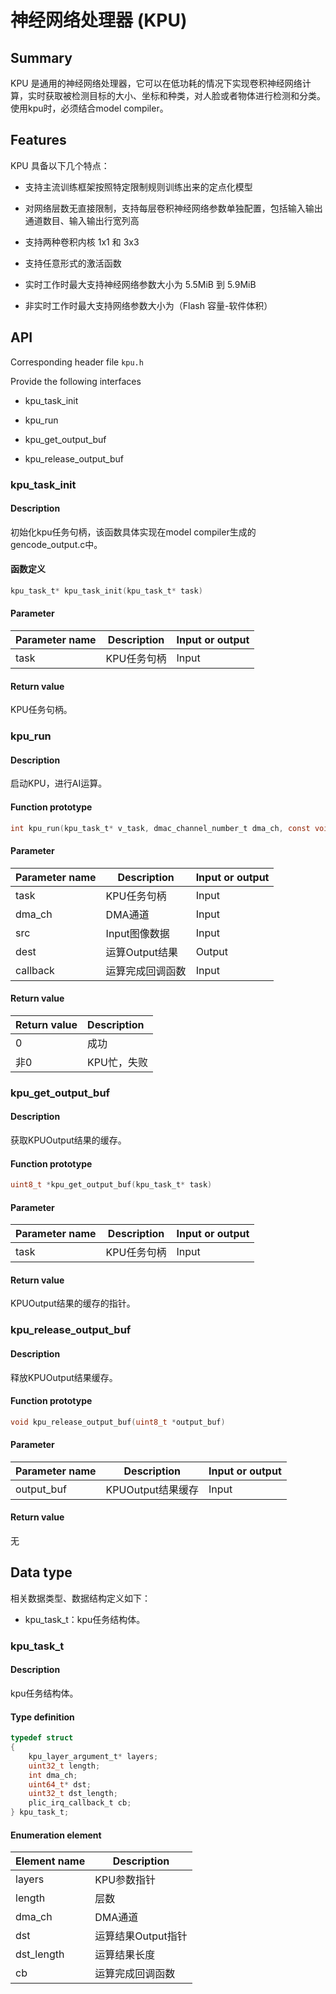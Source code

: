 # 神经网络处理器 (KPU)

## Summary

KPU 是通用的神经网络处理器，它可以在低功耗的情况下实现卷积神经网络计算，实时获取被检测目标的大小、坐标和种类，对人脸或者物体进行检测和分类。
使用kpu时，必须结合model compiler。

## Features

KPU 具备以下几个特点：

- 支持主流训练框架按照特定限制规则训练出来的定点化模型

- 对网络层数无直接限制，支持每层卷积神经网络参数单独配置，包括输入输出通道数目、输入输出行宽列高

- 支持两种卷积内核 1x1 和 3x3

- 支持任意形式的激活函数

- 实时工作时最大支持神经网络参数大小为 5.5MiB 到 5.9MiB

- 非实时工作时最大支持网络参数大小为（Flash 容量-软件体积）

## API

Corresponding header file `kpu.h`

Provide the following interfaces

- kpu\_task\_init

- kpu\_run

- kpu\_get\_output\_buf

- kpu\_release\_output\_buf

### kpu\_task\_init

#### Description

初始化kpu任务句柄，该函数具体实现在model compiler生成的gencode_output.c中。

#### 函数定义

```c
kpu_task_t* kpu_task_init(kpu_task_t* task)
```

#### Parameter

| Parameter name                         |   Description                 |  Input or output  |
| ------------------------------- | ---------------------- | --------- |
| task                            | KPU任务句柄             | Input      |

#### Return value

KPU任务句柄。

### kpu\_run

#### Description

启动KPU，进行AI运算。

#### Function prototype

```c
int kpu_run(kpu_task_t* v_task, dmac_channel_number_t dma_ch, const void *src, void* dest, plic_irq_callback_t callback)
```

#### Parameter

| Parameter name                         |   Description                 |  Input or output  |
| ------------------------------- | ---------------------- | --------- |
| task                            | KPU任务句柄             | Input      |
| dma\_ch                         | DMA通道                 | Input      |
| src                             | Input图像数据             | Input      |
| dest                            | 运算Output结果             | Output      |
| callback                        | 运算完成回调函数         | Input      |

#### Return value

| Return value  | Description         |
| :----  | :------------|
| 0      | 成功         |
| 非0    | KPU忙，失败   |

### kpu\_get\_output\_buf

#### Description

获取KPUOutput结果的缓存。

#### Function prototype

```c
uint8_t *kpu_get_output_buf(kpu_task_t* task)
```

#### Parameter

| Parameter name                         |   Description                 |  Input or output  |
| ------------------------------- | ---------------------- | --------- |
| task                            | KPU任务句柄             | Input      |

#### Return value

KPUOutput结果的缓存的指针。

### kpu\_release\_output\_buf

#### Description

释放KPUOutput结果缓存。

#### Function prototype

```c
void kpu_release_output_buf(uint8_t *output_buf)
```

#### Parameter

| Parameter name                         |   Description                 |  Input or output  |
| ------------------------------- | ---------------------- | --------- |
| output\_buf                     | KPUOutput结果缓存         | Input      |

#### Return value

无

## Data type

相关数据类型、数据结构定义如下：

- kpu\_task\_t：kpu任务结构体。

### kpu\_task\_t

#### Description

kpu任务结构体。

#### Type definition

```c
typedef struct
{
    kpu_layer_argument_t* layers;
    uint32_t length;
    int dma_ch;
    uint64_t* dst;
    uint32_t dst_length;
    plic_irq_callback_t cb;
} kpu_task_t;
```

#### Enumeration element

| Element name                | Description              |
| ---------------------- | ----------------- |
| layers                 | KPU参数指针        |
| length                 | 层数               |
| dma_ch                 | DMA通道            |
| dst                    | 运算结果Output指针    |
| dst_length             | 运算结果长度        |
| cb                     | 运算完成回调函数    |